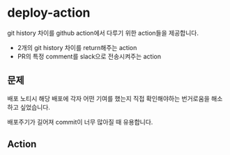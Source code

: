 # deploy-action

git history 차이를 github action에서 다루기 위한 action들을 제공합니다.

- 2개의 git history 차이를 return해주는 action
- PR의 특정 comment를 slack으로 전송시켜주는 action

## 문제

배포 노티시 해당 배포에 각자 어떤 기여를 했는지 직접 확인해야하는 번거로움을 해소하고 싶었습니다.

배포주기가 길어져 commit이 너무 많아질 때 유용합니다.

## Action
